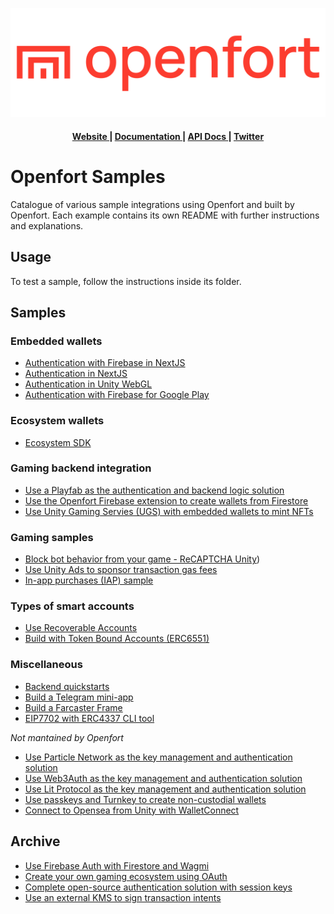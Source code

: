 ![Openfort Protocol][banner-image]

<div align="center">
  <h4>
    <a href="https://www.openfort.xyz/">
      Website
    </a>
    <span> | </span>
    <a href="https://www.openfort.xyz/docs">
      Documentation
    </a>
    <span> | </span>
    <a href="https://www.openfort.xyz/docs/api">
      API Docs
    </a>
    <span> | </span>
    <a href="https://twitter.com/openfortxyz">
      Twitter
    </a>
  </h4>
</div>

[banner-image]: .github/img/OpenfortRed.png

# Openfort Samples

Catalogue of various sample integrations using Openfort and built by Openfort. Each example contains its own README with further instructions and explanations.

## Usage
To test a sample, follow the instructions inside its folder.

## Samples
### Embedded wallets
- [Authentication with Firebase in NextJS](https://github.com/openfort-xyz/firebase-auth-sample)
- [Authentication in NextJS](https://github.com/openfort-xyz/sample-browser-nextjs-embedded-signer)
- [Authentication in Unity WebGL](https://github.com/openfort-xyz/sample-unity-webgl-embedded-signer)
- [Authentication with Firebase for Google Play](https://github.com/openfort-xyz/sample-unity-android-embedded-signer)

### Ecosystem wallets
- [Ecosystem SDK](https://github.com/openfort-xyz/ecosystem-sample)
  
### Gaming backend integration
- [Use a Playfab as the authentication and backend logic solution](https://github.com/openfort-xyz/playfab-unity-sample)
- [Use the Openfort Firebase extension to create wallets from Firestore](https://github.com/openfort-xyz/firebase-extension-unity-sample)
- [Use Unity Gaming Servies (UGS) with embedded wallets to mint NFTs](https://github.com/openfort-xyz/ugs-unity-game-services-sample)

### Gaming samples
- [Block bot behavior from your game - ReCAPTCHA Unity](https://github.com/openfort-xyz/unity-recaptcha-sample/))
- [Use Unity Ads to sponsor transaction gas fees](https://github.com/openfort-xyz/unity-ad-sample)
- [In-app purchases (IAP) sample](https://github.com/openfort-xyz/apple-compliant-crypto-iap-sample)
  
### Types of smart accounts
- [Use Recoverable Accounts](recoverable-accounts)
- [Build with Token Bound Accounts (ERC6551)](ERC6551-token-bound-accounts)
  
### Miscellaneous
- [Backend quickstarts](backend-quickstarts)
- [Build a Telegram mini-app]()
- [Build a Farcaster Frame](https://github.com/openfort-xyz/openfort-fc-frames-demo)
- [EIP7702 with ERC4337 CLI tool](https://github.com/openfort-xyz/openfort-7702-cli)

_Not mantained by Openfort_
- [Use Particle Network as the key management and authentication solution](particle-network-nextjs)
- [Use Web3Auth as the key management and authentication solution](web3auth-nextjs)
- [Use Lit Protocol as the key management and authentication solution](lit-protocol)
- [Use passkeys and Turnkey to create non-custodial wallets](turnkey-passkeys)
- [Connect to Opensea from Unity with WalletConnect](https://github.com/openfort-xyz/opensea-walletconnect-unity-sample)

## Archive
- [Use Firebase Auth with Firestore and Wagmi](firebase-wagmi-nextjs)
- [Create your own gaming ecosystem using OAuth](oauth-game-ecosystem)
- [Complete open-source authentication solution with session keys](ssv-social-nextjs)
- [Use an external KMS to sign transaction intents](external-kms-game)
